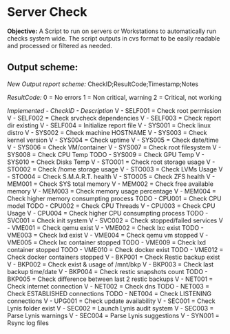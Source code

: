 # Server Check

**Objective:**
A Script to run on servers or Workstations to automatically run checks system wide.
The script outputs in cvs format to be easily readable and processed or filtered as needed.

## Output scheme:

*New Output report scheme:*
CheckID;ResultCode;Timestamp;Notes

*ResultCode:*
0 = No errors
1 = Non critical, warning
2 = Critical, not working

*Implemented - CheckID - Description*
V - SELF001 = Check root permission
V - SELF002 = Check srvcheck dependencies
V - SELF003 = Check report dir existing
V - SELF004 = Initialize report file
V - SYS001 = Check linux distro
V - SYS002 = Check machine HOSTNAME
V - SYS003 = Check kernel version
V - SYS004 = Check uptime
V - SYS005 = Check date/time
V - SYS006 = Check VM/container
V - SYS007 = Check root filesystem
V - SYS008 = Check CPU Temp
TODO - SYS009 = Check GPU Temp
V - SYS010 = Check Disks Temp
V - STO001 = Check root storage usage
V - STO002 = Check /home storage usage
V - STO003 = Check LVMs Usage
V - STO004 = Check S.M.A.R.T. health
V - STO005 = Check ZFS health
V - MEM001 = Check SYS total memory
V - MEM002 = Check free available memory
V - MEM003 = Check memory usage percentage
V - MEM004 = Check higher memory consumpting process
TODO - CPU001 = Check CPU model
TODO - CPU002 = Check CPU Threads
V - CPU003 = Check CPU Usage
V - CPU004 = Check higher CPU consumpting process
TODO - SVC001 = Check init system
V - SVC002 = Check stopped/failed services
V - VME001 = Check qemu exist
V - VME002 = Check lxc exist
TODO - VME003 = Check lxd exist
V - VME004 = Check qemu vm stopped
V - VME005 = Check lxc container stopped
TODO - VME009 = Check lxd container stopped
TODO - VME010 = Check docker exist
TODO - VME012 = Check docker containers stopped
V - BKP001 = Check Restic backup exist
V - BKP002 = Check exist & usage of /mnt/bkp
V - BKP003 = Check last backup time/date
V - BKP004 = Check restic snapshots count
TODO - BKP005 = Check difference between last 2 restic backups
V - NET001 = Check internet connection
V - NET002 = Check dns
TODO - NET003 = Check ESTABLISHED connections
TODO - NET004 = Check LISTENING connections
V - UPG001 = Check update availability
V - SEC001 = Check Lynis folder exist
V - SEC002 = Launch Lynis audit system
V - SEC003 = Parse Lynis warnings
V - SEC004 = Parse Lynis suggestions
V - SYN001 = Rsync log files